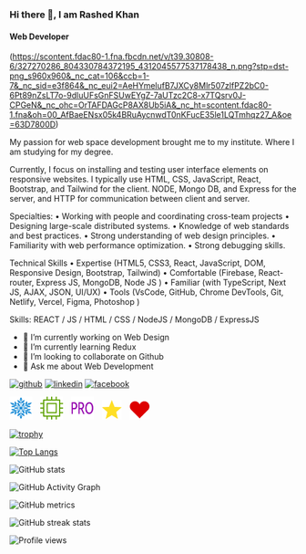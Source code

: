### Hi there 👋, I am Rashed Khan
#### Web Developer

(https://scontent.fdac80-1.fna.fbcdn.net/v/t39.30808-6/327270286_804330784372195_4312045577537178438_n.png?stp=dst-png_s960x960&_nc_cat=106&ccb=1-7&_nc_sid=e3f864&_nc_eui2=AeHYmelufB7JXCy8Mlr507zlfPZ2bC0-6Pt89nZsLT7o-9dluUFsGnFSUwEYgZ-7aUTzc2C8-x7TQsrv0J-CPGeN&_nc_ohc=OrTAFDAGcP8AX8Ub5iA&_nc_ht=scontent.fdac80-1.fna&oh=00_AfBaeENsx05k4BRuAycnwdT0nKFucE35le1LQTmhqz27_A&oe=63D7800D)

My passion for web space development brought me to my institute. Where I am studying for my degree. 

Currently, I focus on installing and testing user interface elements on responsive websites. I typically use HTML, CSS, JavaScript, React, Bootstrap, and Tailwind for the client. NODE, Mongo DB, and Express for the server, and HTTP for communication between client and server. 

Specialties: 
• Working with people and coordinating cross-team projects
• Designing large-scale distributed systems.
• Knowledge of web standards and best practices.
• Strong understanding of web design principles.
• Familiarity with web performance optimization.
• Strong debugging skills.

Technical Skills
• Expertise (HTML5, CSS3, React, JavaScript, DOM, Responsive Design, Bootstrap, Tailwind)
• Comfortable (Firebase, React-router, Express JS, MongoDB, Node JS )
• Familiar (with TypeScript, Next JS, AJAX, JSON, UI/UX)
• Tools (VsCode, GitHub, Chrome DevTools, Git, Netlify, Vercel, Figma, Photoshop )

Skills: REACT / JS / HTML / CSS / NodeJS / MongoDB / ExpressJS

- 🔭 I’m currently working on Web Design 
- 🌱 I’m currently learning Redux 
- 👯 I’m looking to collaborate on Github 
- 💬 Ask me about Web Development 


[<img src='https://cdn.jsdelivr.net/npm/simple-icons@3.0.1/icons/github.svg' alt='github' height='40'>](https://github.com/https://github.com/rashed668)  [<img src='https://cdn.jsdelivr.net/npm/simple-icons@3.0.1/icons/linkedin.svg' alt='linkedin' height='40'>](https://www.linkedin.com/in/https://www.linkedin.com/in/rashed-khan-rashed-khan-ba0697263//)  [<img src='https://cdn.jsdelivr.net/npm/simple-icons@3.0.1/icons/facebook.svg' alt='facebook' height='40'>](https://www.facebook.com/https://www.facebook.com/profile.php?id=100023156330515)  

<a href='https://archiveprogram.github.com/'><img src='https://raw.githubusercontent.com/acervenky/animated-github-badges/master/assets/acbadge.gif' width='40' height='40'></a> <a href='https://docs.github.com/en/developers'><img src='https://raw.githubusercontent.com/acervenky/animated-github-badges/master/assets/devbadge.gif' width='40' height='40'></a> <a href='https://github.com/pricing'><img src='https://raw.githubusercontent.com/acervenky/animated-github-badges/master/assets/pro.gif' width='40' height='40'></a> <a href='https://stars.github.com/'><img src='https://raw.githubusercontent.com/acervenky/animated-github-badges/master/assets/starbadge.gif' width='35' height='35'></a> <a href='https://docs.github.com/en/github/supporting-the-open-source-community-with-github-sponsors'><img src='https://raw.githubusercontent.com/acervenky/animated-github-badges/master/assets/sponsorbadge.gif' width='35' height='35'></a> 

[![trophy](https://github-profile-trophy.vercel.app/?username=https://github.com/rashed668)](https://github.com/ryo-ma/github-profile-trophy)

[![Top Langs](https://github-readme-stats.vercel.app/api/top-langs/?username=https://github.com/rashed668)](https://github.com/anuraghazra/github-readme-stats)

![GitHub stats](https://github-readme-stats.vercel.app/api?username=https://github.com/rashed668&show_icons=true&count_private=true)  

![GitHub Activity Graph](https://activity-graph.herokuapp.com/graph?username=https://github.com/rashed668)  

![GitHub metrics](https://metrics.lecoq.io/https://github.com/rashed668)  

![GitHub streak stats](https://streak-stats.demolab.com/?user=https://github.com/rashed668)  

![Profile views](https://gpvc.arturio.dev/https://github.com/rashed668)  

